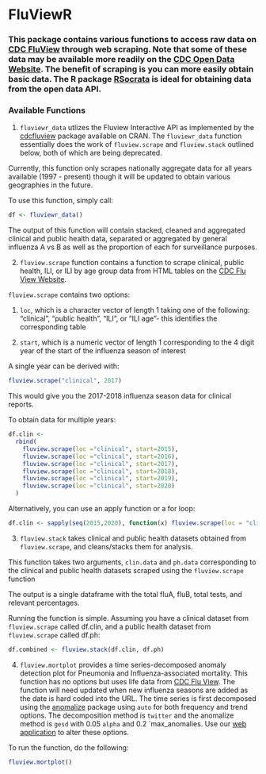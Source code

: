 FluViewR
================

### This package contains various functions to access raw data on [CDC FluView](https://www.cdc.gov/flu/weekly/index.htm) through web scraping. Note that some of these data may be available more readily on the [CDC Open Data Website](https://data.cdc.gov/). The benefit of scraping is you can more easily obtain basic data. The R package [RSocrata](https://cran.r-project.org/web/packages/RSocrata/index.html) is ideal for obtaining data from the open data API.

### Available Functions

1.  `fluviewr_data` utlizes the Fluview Interactive API as implemented
    by the
    [cdcfluview](https://cran.r-project.org/web/packages/cdcfluview/index.html)
    package available on CRAN. The `fluviewr_data` function essentially
    does the work of `fluview.scrape` and `fluview.stack` outlined
    below, both of which are being deprecated.

Currently, this function only scrapes nationally aggregate data for all
years available (1997 - present) though it will be updated to obtain
various geographies in the future.

To use this function, simply call:

``` r
df <- fluviewr_data()
```

The output of this function will contain stacked, cleaned and aggregated
clinical and public health data, separated or aggregated by general
influenza A vs B as well as the proportion of each for surveillance
purposes.

2.  `fluview.scrape` function contains a function to scrape clinical,
    public health, ILI, or ILI by age group data from HTML tables on the
    [CDC Flu View Website](https://www.cdc.gov/flu/weekly/index.htm).

`fluview.scrape` contains two options:

1.  `loc`, which is a character vector of length 1 taking one of the
    following: “clinical”, “public health”, “ILI”, or “ILI age”- this
    identifies the corresponding table

2.  `start`, which is a numeric vector of length 1 corresponding to the
    4 digit year of the start of the influenza season of interest

A single year can be derived with:

``` r
fluview.scrape("clinical", 2017)
```

This would give you the 2017-2018 influenza season data for clinical
reports.

To obtain data for multiple years:

``` r
df.clin <-
  rbind(
    fluview.scrape(loc ="clinical", start=2015),
    fluview.scrape(loc ="clinical", start=2016),
    fluview.scrape(loc ="clinical", start=2017),
    fluview.scrape(loc ="clinical", start=2018),
    fluview.scrape(loc ="clinical", start=2019),
    fluview.scrape(loc ="clinical", start=2020)
  )
```

Alternatively, you can use an apply function or a for loop:

``` r
df.clin <- sapply(seq(2015,2020), function(x) fluview.scrape(loc = "clinical", function(x) start=x))
```

3.  `fluview.stack` takes clinical and public health datasets obtained
    from `fluview.scrape`, and cleans/stacks them for analysis.

This function takes two arguments, `clin.data` and `ph.data`
corresponding to the clinical and public health datasets scraped using
the `fluview.scrape` function

The output is a single dataframe with the total fluA, fluB, total tests,
and relevant percentages.

Running the function is simple. Assuming you have a clinical dataset
from `fluview.scrape` called df.clin, and a public health dataset from
`fluview.scrape` called df.ph:

``` r
df.combined <- fluview.stack(df.clin, df.ph)
```

4.  `fluview.mortplot` provides a time series-decomposed anomaly
    detection plot for Pneumonia and Influenza-associated mortality.
    This function has no options but uses life data from [CDC Flu
    View](https://www.cdc.gov/flu/weekly/weeklyarchives2020-2021/data/NCHSData37.csv).
    The function will need updated when new influenza seasons are added
    as the date is hard coded into the URL. The time series is first
    decomposed using the
    [anomalize](https://cran.r-project.org/web/packages/anomalize/index.html)
    package using `auto` for both frequency and trend options. The
    decomposition method is `twitter` and the anomalize method is `gesd`
    with 0.05 `alpha` and 0.2 \`max\_anomalies. Use our [web
    application](https://surveillance.shinyapps.io/fluview) to alter
    these options.

To run the function, do the following:

``` r
fluview.mortplot()
```
